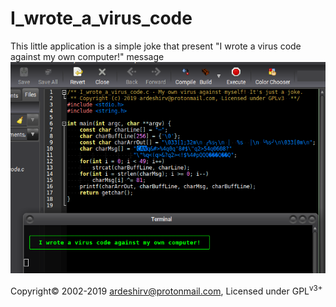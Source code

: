 # I_wrote_a_virus_code
This little application is a simple joke that present "I wrote a virus code against my own computer!" message<br/>
<img alt="Application output" src="https://raw.githubusercontent.com/ArdeshirV/I_wrote_a_virus_code/master/img/iwavc.png"><br/>
<p>
  Copyright&copy; 2002-2019 <a href="mailto:ardeshirv@protonmail.com" alt="email">ardeshirv@protonmail.com</a>, Licensed under GPL<sup>v3+</sup>
<p/>
